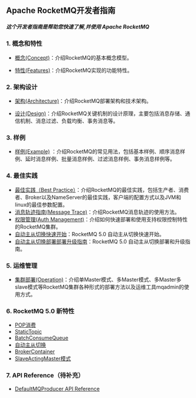 ﻿Apache RocketMQ开发者指南
--------

##### 这个开发者指南是帮助您快速了解,并使用 Apache RocketMQ

### 1. 概念和特性

- [概念(Concept)](concept.md)：介绍RocketMQ的基本概念模型。

- [特性(Features)](features.md)：介绍RocketMQ实现的功能特性。 


### 2. 架构设计

- [架构(Architecture)](architecture.md)：介绍RocketMQ部署架构和技术架构。

- [设计(Design)](design.md)：介绍RocketMQ关键机制的设计原理，主要包括消息存储、通信机制、消息过滤、负载均衡、事务消息等。


### 3. 样例

- [样例(Example)](RocketMQ_Example.md) ：介绍RocketMQ的常见用法，包括基本样例、顺序消息样例、延时消息样例、批量消息样例、过滤消息样例、事务消息样例等。

### 4. 最佳实践
- [最佳实践（Best Practice）](best_practice.md)：介绍RocketMQ的最佳实践，包括生产者、消费者、Broker以及NameServer的最佳实践，客户端的配置方式以及JVM和linux的最佳参数配置。
- [消息轨迹指南(Message Trace)](msg_trace/user_guide.md)：介绍RocketMQ消息轨迹的使用方法。
- [权限管理(Auth Management)](acl/user_guide.md)：介绍如何快速部署和使用支持权限控制特性的RocketMQ集群。
- [自动主从切换快速开始](controller/quick_start.md)：RocketMQ 5.0 自动主从切换快速开始。
- [自动主从切换部署部署升级指南](controller/deploy_guide.md)：RocketMQ 5.0 自动主从切换部署和升级指南。

### 5. 运维管理
- [集群部署(Operation)](operation.md)：介绍单Master模式、多Master模式、多Master多slave模式等RocketMQ集群各种形式的部署方法以及运维工具mqadmin的使用方式。

### 6. RocketMQ 5.0 新特性
- [POP消费](https://github.com/apache/rocketmq/wiki/%5BRIP-19%5D-Server-side-rebalance,--lightweight-consumer-client-support)
- [StaticTopic](RocketMQ_Static_Topic_Logic_Queue_设计.md)
- [BatchConsumeQueue](https://github.com/apache/rocketmq/wiki/RIP-26-Improve-Batch-Message-Processing-Throughput)
- [自动主从切换](controller/design.md)
- [BrokerContainer](BrokerContainer.md)
- [SlaveActingMaster模式](SlaveActingMasterMode.md)

### 7. API Reference（待补充）

- [DefaultMQProducer API Reference](client/java/API_Reference_DefaultMQProducer.md)







